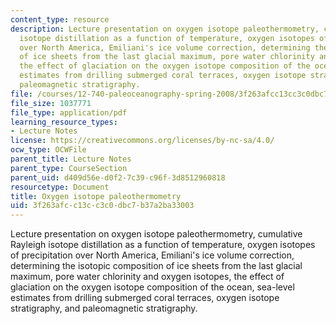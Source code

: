 ```yaml
---
content_type: resource
description: Lecture presentation on oxygen isotope paleothermometry, cumulative Rayleigh
  isotope distillation as a function of temperature, oxygen isotopes of precipitation
  over North America, Emiliani's ice volume correction, determining the isotopic composition
  of ice sheets from the last glacial maximum, pore water chlorinity and oxygen isotopes,
  the effect of glaciation on the oxygen isotope composition of the ocean, sea-level
  estimates from drilling submerged coral terraces, oxygen isotope stratigraphy, and
  paleomagnetic stratigraphy.
file: /courses/12-740-paleoceanography-spring-2008/3f263afcc13cc3c0dbc7b37a2ba33003_lec03_slide.pdf
file_size: 1037771
file_type: application/pdf
learning_resource_types:
- Lecture Notes
license: https://creativecommons.org/licenses/by-nc-sa/4.0/
ocw_type: OCWFile
parent_title: Lecture Notes
parent_type: CourseSection
parent_uid: d409d56e-d0f2-7c39-c96f-3d8512960818
resourcetype: Document
title: Oxygen isotope paleothermometry
uid: 3f263afc-c13c-c3c0-dbc7-b37a2ba33003
---
```

Lecture presentation on oxygen isotope paleothermometry, cumulative Rayleigh isotope distillation as a function of temperature, oxygen isotopes of precipitation over North America, Emiliani's ice volume correction, determining the isotopic composition of ice sheets from the last glacial maximum, pore water chlorinity and oxygen isotopes, the effect of glaciation on the oxygen isotope composition of the ocean, sea-level estimates from drilling submerged coral terraces, oxygen isotope stratigraphy, and paleomagnetic stratigraphy.